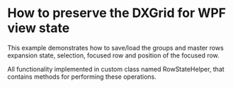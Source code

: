 # How to preserve the DXGrid for WPF view state


<p>This example demonstrates how to save/load the groups and master rows expansion state, selection, focused row and position of the focused row.</p><p>All functionality implemented in custom class named RowStateHelper, that contains methods for performing these operations.</p>

<br/>


